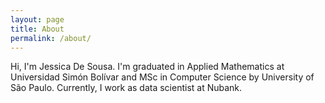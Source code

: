 ```yaml
---
layout: page
title: About
permalink: /about/
---
```


Hi, I'm Jessica De Sousa. I'm graduated in Applied Mathematics at Universidad Simón Bolívar and MSc in Computer Science by University of São Paulo. Currently, I work as data scientist at Nubank. 

